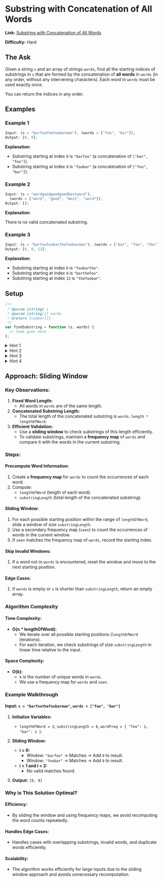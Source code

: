 # Substring with Concatenation of All Words

**Link:** [Substring with Concatenation of All Words](https://leetcode.com/problems/substring-with-concatenation-of-all-words/?envType=study-plan-v2&envId=top-interview-150)

**Difficulty:** Hard

## The Ask

Given a string `s` and an array of strings `words`, find all the starting indices of substrings in `s` that are formed by the concatenation of **all words** in `words` (in any order, without any intervening characters). Each word in `words` must be used exactly once.

You can return the indices in any order.

## Examples

### Example 1

```javascript
Input: (s = "barfoothefoobarman"), (words = ["foo", "bar"]);
Output: [0, 9];
```

**Explanation**:

- Substring starting at index `0` is `"barfoo"` (a concatenation of `["bar", "foo"]`).
- Substring starting at index `9` is `"foobar"` (a concatenation of `["foo", "bar"]`).

### Example 2

```javascript
Input: (s = "wordgoodgoodgoodbestword"),
  (words = ["word", "good", "best", "word"]);
Output: [];
```

**Explanation**:

There is no valid concatenated substring.

### Example 3

```javascript
Input: (s = "barfoofoobarthefoobarman"), (words = ["bar", "foo", "the"]);
Output: [6, 9, 12];
```

**Explanation**:

- Substring starting at index `6` is `"foobarthe"`.
- Substring starting at index `9` is `"barthefoo"`.
- Substring starting at index `12` is `"thefoobar"`.

## Setup

```javascript
/**
 * @param {string} s
 * @param {string[]} words
 * @return {number[]}
 */
var findSubstring = function (s, words) {
  // Code goes here
};
```

<details>
<summary>Hint 1</summary>
All words in `words` are of the same length. Use this property to extract substrings of fixed size while sliding the window.
</details>

<details>
<summary>Hint 2</summary>
Use a frequency map to track the count of each word in `words`. This will help you validate if the current substring matches all the words.
</details>

<details>
<summary>Hint 3</summary>
Think of sliding a window across the string `s` while checking substrings of size equal to `words.length * lengthOfWord`. Use two pointers to adjust the window dynamically.
</details>

<details>
<summary>Hint 4</summary>
If you encounter a word that is not in `words`, reset the current window and move the left pointer.
</details>

## Approach: Sliding Window

### Key Observations:

1. **Fixed Word Length:**
   - All words in `words` are of the same length.
2. **Concatenated Substring Length:**
   - The total length of the concatenated substring is `words.length * lengthOfWord`.
3. **Efficient Validation:**
   - Use a **sliding window** to check substrings of this length efficiently.
   - To validate substrings, maintain a **frequency map** of `words` and compare it with the words in the current substring.

### Steps:

#### Precompute Word Information:

1. Create a **frequency map** for `words` to count the occurrences of each word.
2. Compute:
   - `lengthOfWord` (length of each word).
   - `substringLength` (total length of the concatenated substring).

#### Sliding Window:

1. For each possible starting position within the range of `lengthOfWord`, slide a window of size `substringLength`.
2. Use a secondary frequency map (`seen`) to count the occurrences of words in the current window.
3. If `seen` matches the frequency map of `words`, record the starting index.

#### Skip Invalid Windows:

1. If a word not in `words` is encountered, reset the window and move to the next starting position.

#### Edge Cases:

1. If `words` is empty or `s` is shorter than `substringLength`, return an empty array.

### Algorithm Complexity

#### Time Complexity:

- **O(n \* lengthOfWord):**
  - We iterate over all possible starting positions (`lengthOfWord` iterations).
  - For each iteration, we check substrings of size `substringLength` in linear time relative to the input.

#### Space Complexity:

- **O(k):**
  - `k` is the number of unique words in `words`.
  - We use a frequency map for `words` and `seen`.

### Example Walkthrough

#### Input: `s = "barfoothefoobarman"`, `words = ["foo", "bar"]`

1. **Initialize Variables:**

   - `lengthOfWord = 3`, `substringLength = 6`, `wordFreq = { "foo": 1, "bar": 1 }`.

2. **Sliding Window:**

   - **i = 0:**
     - Window: `"barfoo"` → Matches → Add `0` to result.
     - Window: `"foobar"` → Matches → Add `9` to result.
   - **i = 1 and i = 2:**
     - No valid matches found.

3. **Output:** `[0, 9]`

### Why is This Solution Optimal?

#### Efficiency:

- By sliding the window and using frequency maps, we avoid recomputing the word counts repeatedly.

#### Handles Edge Cases:

- Handles cases with overlapping substrings, invalid words, and duplicate words efficiently.

#### Scalability:

- The algorithm works efficiently for large inputs due to the sliding window approach and avoids unnecessary recomputation.
